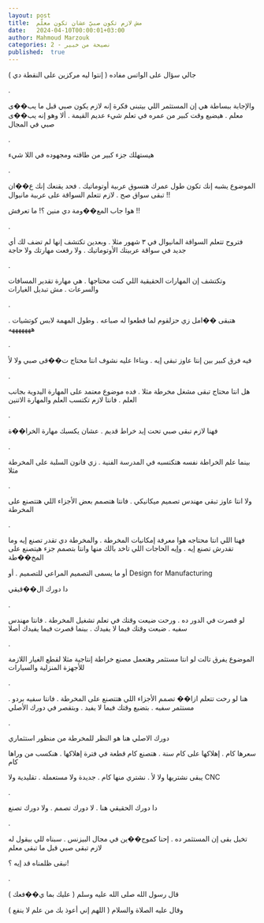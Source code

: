 ```yaml
---
layout: post
title:  مش لازم تكون صبيّ عشان تكون معلّم
date:   2024-04-10T00:00:01+03:00
author: Mahmoud Marzouk
categories: 2 - نصيحة من خبير
published:  true
---
```

جالي سؤال على الواتس مفاده ( إنتوا ليه مركزين على النقطة دي
)

.

والإجابة ببساطة هي إن المستثمر اللي بيتبنى فكرة إنه لازم يكون صبي قبل
ما يب��ى معلم . هيضيع وقت كبير من عمره في تعلم شيء عديم القيمة . ألا وهو
إنه يب��ى صبي في المجال

.

هيستهلك جزء كبير من طاقته ومجهوده في اللا شيء

.

الموضوع يشبه إنك تكون طول عمرك هتسوق عربية أوتوماتيك . فحد يقنعك إنك
ع��ان تبقى سواق صح . لازم تتعلم السواقة على عربية مانيوال !!

هوا جاب المع��ومة دي منين ؟! ما تعرفش !!

.

فتروح تتعلم السواقة المانيوال في ٣ شهور مثلا . وبعدين تكتشف إنها لم تضف
لك أي جديد في سواقة عربيتك الأوتوماتيك . ولا رفعت مهارتك ولا
حاجة

.

وتكتشف إن المهارات الحقيقية اللي كنت محتاجها . هي مهارة تقدير المسافات
والسرعات . مش تبديل الغيارات

.

هتبقى ��امل زي حزلقوم لما قطعوا له صباعه . وطول المهمة لابس كوتشيات .
هههههههه

.

فيه فرق كبير بين إنتا عاوز تبقى إيه . وبناءا عليه نشوف انتا محتاج ت��قى
صبي ولا لأ

.

هل انتا محتاج تبقى مشغل مخرطة مثلا . فده موضوع معتمد على المهارة
اليدوية بجانب العلم . فانتا لازم تكتسب العلم والمهارة
الاتنين

.

فهنا لازم تبقى صبي تحت إيد خراط قديم . عشان يكسبك مهارة
الخرا��ة

.

بينما علم الخراطة نفسه هتكتسبه في المدرسة الفنية . زي قانون السلبة على
المخرطة مثلا

.

ولا انتا عاوز تبقى مهندس تصميم ميكانيكي . فانتا هتصمم بعض الأجزاء اللي
هتتصنع على المخرطة

.

فهنا اللي انتا محتاجه هوا معرفة إمكانيات المخرطة . والمخرطة دي تقدر
تصنع إيه وما تقدرش تصنع إيه . وإيه الحاجات اللي تاخد بالك منها وانتا
بتصمم جزء هيتصنع على المخ��طة

أو ما يسمى التصميم المراعي للتصميم . أو Design for
Manufacturing

دا دورك ال��قيقي

.

لو قصرت في الدور ده . ورحت ضيعت وقتك في تعلم تشغيل المخرطة . فانتا
مهندس سفيه . ضيعت وقتك فيما لا يفيدك . بينما قصرت فيما يفيدك
أصلا

.

الموضوع يفرق تالت لو انتا مستثمر وهتعمل مصنع خراطة إنتاجية مثلا لقطع
الغيار اللازمة للأجهزة المنزلية والسيارات

.

هنا لو رحت تتعلم ازا�� تصمم الأجزاء اللي هتتصنع على المخرطة . فانتا سفيه
بردو . مستثمر سفيه . بتضيع وقتك فيما لا يفيد . وبتقصر في دورك
الأصلي

.

دورك الاصلي هنا هو النظر للمخرطة من منظور استثماري

سعرها كام . إهلاكها على كام سنة . هتصنع كام قطعة في فترة إهلاكها .
هنكسب من وراها كام

يبقى نشتريها ولا لأ . نشتري منها كام . جديدة ولا مستعملة . تقليدية
ولا CNC

.

دا دورك الحقيقي هنا . لا دورك تصمم . ولا دورك تصنع

.

تخيل بقى إن المستثمر ده . إحنا كموج��ين في مجال البيزنس . سبناه للي
بيقول له لازم تبقى صبي قبل ما تبقى معلم

نبقى ظلمناه قد إيه ؟!

.

قال رسول الله صلى الله عليه وسلم ( عليك بما ي��فعك )

وقال عليه الصلاة والسلام ( اللهم إني أعوذ بك من علم لا ينفع
)
